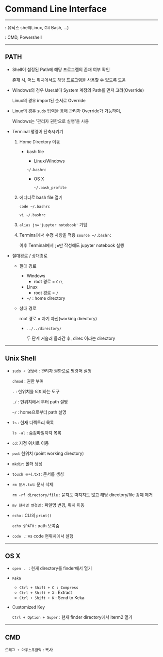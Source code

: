 # Command Line Interface

---

: 유닉스 shell(Linux, Git Bash, ...)

: CMD, Powershell

---

## PATH

- Shell이 설정된 Path에 해당 프로그램의 존재 여부 확인

  존재 시, 어느 위치에서도 해당 프로그램을 사용할 수 있도록 도움

- Windows의 경우 User보다 System 계정의 Path를 먼저 고려(Override)

  Linux의 경우 import된 순서로 Override

- Linux의 경우 `sudo` 입력을 통해 관리자 Override가 가능하며,

  Windows는 '관리자 권한으로 실행'을 사용
  
- Terminal 명령어 단축시키기

  1. Home Directory 이동

     - bash file
       - Linux/Windows 
  
       `~/.bashrc`
  
       - OS X
  
         `~/.bash_profile`
  
  2. 에디터로 bash file 열기
  
     `code ~/.bashrc` 
  
     `vi ~/.bashrc`
  
  3. `alias jn='jupyter notebook'` 기입
  
  4. Terminal에서 수정 사항을 적용  `source ~/.bashrc`
  
     이후 Terminal에서 `jn`만 작성해도 jupyter notebook 실행
  
- 절대경로 / 상대경로

  - 절대 경로

    - Windows
      - root 경로 = `C:\` 
    - Linux
      - root 경로 = `/`
    - `~/` : home directory

  - 상대 경로

    root 경로 = 자기 자신(working directory)

    - `../../directory/`

      두 단계 거슬러 올라간 후, direc 이라는 directory

---

## Unix Shell

- `sudo + 명령어` : 관리자 권한으로 명령어 실행

  `chmod` : 권한 부여

  `.` : 현위치를 의미하는 도구

  `./` : 현위치에서 부터 path 설명

  `~/` : home으로부터 path 설명

- `ls` : 현재 디렉토리 목록

  `ls -al` : 숨김파일까지 목록

- `cd`: 지정 위치로 이동

- `pwd`: 현위치 (point working directory)

- `mkdir`: 폴더 생성

- `touch 문서.txt`: 문서를 생성

- `rm 문서.txt`: 문서 삭제

  `rm -rf directory/file` : 묻지도 따지지도 않고 해당 directory/file 강제 제거

- `mv 현재명 변경명` : 파일명 변경, 위치 이동

- `echo` : CLI의 `print()`

  `echo $PATH` : path 보여줌

- `code .`: vs code 현위치에서 실행

---

## OS X

- `open . ` : 현재 directory를 finder에서 열기
- `Keka`
  - `Ctrl + Shift + C : Compress`
  - `Ctrl + Shift + X` : Extract
  - `Ctrl + Shift + K` : Send to Keka

- Customized Key

  `Ctrl + Option + Super` : 현재 finder directory에서 iterm2 열기

---

## CMD

`드래그 + 마우스우클릭` : 복사